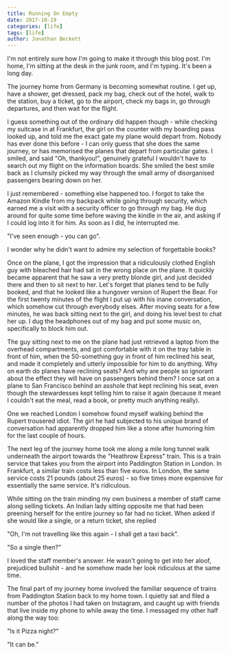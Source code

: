 ```yaml
---
title: Running On Empty
date: 2017-10-19
categories: [life]
tags: [life]
author: Jonathan Beckett
---
```


I'm not entirely sure how I'm going to make it through this blog post. I'm home, I'm sitting at the desk in the junk room, and I'm typing. It's been a long day.

The journey home from Germany is becoming somewhat routine. I get up, have a shower, get dressed, pack my bag, check out of the hotel, walk to the station, buy a ticket, go to the airport, check my bags in, go through departures, and then wait for the flight.

I guess something out of the ordinary did happen though - while checking my suitcase in at Frankfurt, the girl on the counter with my boarding pass looked up, and told me the exact gate my plane would depart from. Nobody has ever done this before - I can only guess that she does the same journey, or has memorised the planes that depart from particular gates. I smiled, and said "Oh, thankyou!", genuinely grateful I wouldn't have to search out my flight on the information boards. She smiled the best smile back as I clumsily picked my way through the small army of disorganised passengers bearing down on her.

I just remembered - something else happened too. I forgot to take the Amazon Kindle from my backpack while going through security, which earned me a visit with a security officer to go through my bag. He dug around for quite some time before waving the kindle in the air, and asking if I could log into it for him. As soon as I did, he interrupted me.

"I've seen enough - you can go".

I wonder why he didn't want to admire my selection of forgettable books?

Once on the plane, I got the impression that a ridiculously clothed English guy with bleached hair had sat in the wrong place on the plane. It quickly became apparent that he saw a very pretty blonde girl, and just decided there and then to sit next to her. Let's forget that planes tend to be fully booked, and that he looked like a hungover version of Rupert the Bear. For the first twenty minutes of the flight I put up with his inane conversation, which somehow cut through everybody elses. After moving seats for a few minutes, he was back sitting next to the girl, and doing his level best to chat her up. I dug the headphones out of my bag and put some music on, specifically to block him out.

The guy sitting next to me on the plane had just retrieved a laptop from the overhead compartments, and got comfortable with it on the tray table in front of him, when the 50-something guy in front of him reclined his seat, and made it completely and utterly impossible for him to do anything. Why on earth do planes have reclining seats? And why are people so ignorant about the effect they will have on passengers behind them? I once sat on a plane to San Francisco behind an asshole that kept reclining his seat, even though the stewardesses kept telling him to raise it again (because it meant I couldn't eat the meal, read a book, or pretty much anything really).

One we reached London I somehow found myself walking behind the Rupert trousered idiot. The girl he had subjected to his unique brand of conversation had apparently dropped him like a stone after humoring him for the last couple of hours.

The next leg of the journey home took me along a mile long tunnel walk underneath the airport towards the "Heathrow Express" train. This is a train service that takes you from the airport into Paddington Station in London. In Frankfurt, a similar train costs less than five euros. In London, the same service costs 21 pounds (about 25 euros) - so five times more expensive for essentially the same service. It's ridiculous.

While sitting on the train minding my own business a member of staff came along selling tickets. An Indian lady sitting opposite me that had been preening herself for the entire journey so far had no ticket. When asked if she would like a single, or a return ticket, she replied

"Oh, I'm not travelling like this again - I shall get a taxi back".

"So a single then?"

I loved the staff member's answer. He wasn't going to get into her aloof, prejudiced bullshit - and he somehow made her look ridiculous at the same time.

The final part of my journey home involved the familiar sequence of trains from Paddington Station back to my home town. I quietly sat and filed a number of the photos I had taken on Instagram, and caught up with friends that live inside my phone to while away the time. I messaged my other half along the way too:

"Is it Pizza night?"

"It can be."